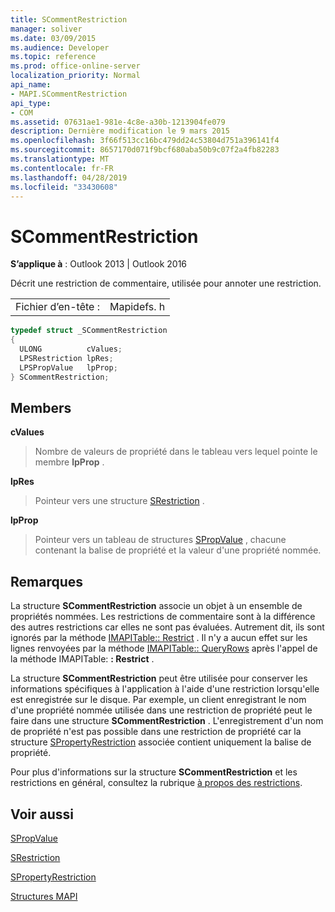 ```yaml
---
title: SCommentRestriction
manager: soliver
ms.date: 03/09/2015
ms.audience: Developer
ms.topic: reference
ms.prod: office-online-server
localization_priority: Normal
api_name:
- MAPI.SCommentRestriction
api_type:
- COM
ms.assetid: 07631ae1-981e-4c8e-a30b-1213904fe079
description: Dernière modification le 9 mars 2015
ms.openlocfilehash: 3f66f513cc16bc479dd24c53804d751a396141f4
ms.sourcegitcommit: 8657170d071f9bcf680aba50b9c07f2a4fb82283
ms.translationtype: MT
ms.contentlocale: fr-FR
ms.lasthandoff: 04/28/2019
ms.locfileid: "33430608"
---
```

# <a name="scommentrestriction"></a>SCommentRestriction

  
  
**S’applique à** : Outlook 2013 | Outlook 2016 
  
Décrit une restriction de commentaire, utilisée pour annoter une restriction. 
  
|||
|:-----|:-----|
|Fichier d’en-tête :  <br/> |Mapidefs. h  <br/> |
   
```cpp
typedef struct _SCommentRestriction
{
  ULONG          cValues;
  LPSRestriction lpRes;
  LPSPropValue   lpProp;
} SCommentRestriction;

```

## <a name="members"></a>Members

 **cValues**
  
> Nombre de valeurs de propriété dans le tableau vers lequel pointe le membre **lpProp** . 
    
 **lpRes**
  
> Pointeur vers une structure [SRestriction](srestriction.md) . 
    
 **lpProp**
  
> Pointeur vers un tableau de structures [SPropValue](spropvalue.md) , chacune contenant la balise de propriété et la valeur d'une propriété nommée. 
    
## <a name="remarks"></a>Remarques

La structure **SCommentRestriction** associe un objet à un ensemble de propriétés nommées. Les restrictions de commentaire sont à la différence des autres restrictions car elles ne sont pas évaluées. Autrement dit, ils sont ignorés par la méthode [IMAPITable:: Restrict](imapitable-restrict.md) . Il n'y a aucun effet sur les lignes renvoyées par la méthode [IMAPITable:: QueryRows](imapitable-queryrows.md) après l'appel de la méthode IMAPITable: **: Restrict** . 
  
La structure **SCommentRestriction** peut être utilisée pour conserver les informations spécifiques à l'application à l'aide d'une restriction lorsqu'elle est enregistrée sur le disque. Par exemple, un client enregistrant le nom d'une propriété nommée utilisée dans une restriction de propriété peut le faire dans une structure **SCommentRestriction** . L'enregistrement d'un nom de propriété n'est pas possible dans une restriction de propriété car la structure [SPropertyRestriction](spropertyrestriction.md) associée contient uniquement la balise de propriété. 
  
Pour plus d'informations sur la structure **SCommentRestriction** et les restrictions en général, consultez la rubrique [à propos des restrictions](about-restrictions.md). 
  
## <a name="see-also"></a>Voir aussi



[SPropValue](spropvalue.md)
  
[SRestriction](srestriction.md)
  
[SPropertyRestriction](spropertyrestriction.md)


[Structures MAPI](mapi-structures.md)

